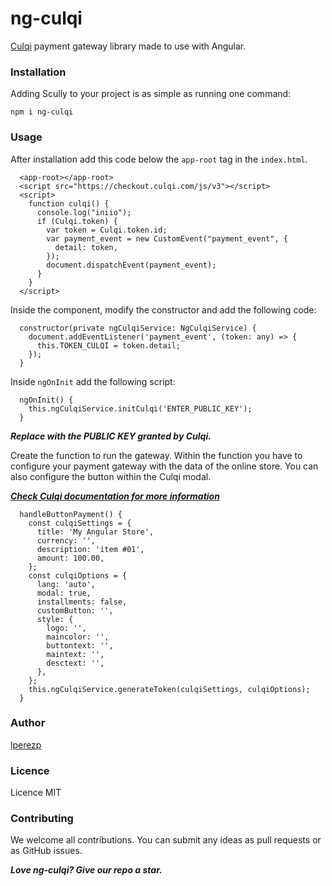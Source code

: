# ng-culqi

[Culqi](https://culqi.com/) payment gateway library made to use with Angular.

### Installation

Adding Scully to your project is as simple as running one command:

```
npm i ng-culqi
```

### Usage

After installation add this code below the ``app-root`` tag in the ``index.html``.

```
  <app-root></app-root>
  <script src="https://checkout.culqi.com/js/v3"></script>
  <script>
    function culqi() {
      console.log("iniio");
      if (Culqi.token) {
        var token = Culqi.token.id;
        var payment_event = new CustomEvent("payment_event", {
          detail: token,
        });
        document.dispatchEvent(payment_event);
      }
    }
  </script>
```

Inside the component, modify the constructor and add the following code:

```
  constructor(private ngCulqiService: NgCulqiService) {
    document.addEventListener('payment_event', (token: any) => {
      this.TOKEN_CULQI = token.detail;
    });
  }

```

Inside ``ngOnInit`` add the following script:

```
  ngOnInit() {
    this.ngCulqiService.initCulqi('ENTER_PUBLIC_KEY');
  }
```

***Replace with the PUBLIC KEY granted by Culqi.***

Create the function to run the gateway. Within the function you have to configure your payment gateway with the data of the online store.
You can also configure the button within the Culqi modal.

***[Check Culqi documentation for more information](https://docs.culqi.com/#/pagos/inicio)***

```
  handleButtonPayment() {
    const culqiSettings = {
      title: 'My Angular Store',
      currency: '',
      description: 'item #01',
      amount: 100.00,
    };
    const culqiOptions = {
      lang: 'auto',
      modal: true,
      installments: false,
      customButton: '',
      style: {
        logo: '',
        maincolor: '',
        buttontext: '',
        maintext: '',
        desctext: '',
      },
    };
    this.ngCulqiService.generateToken(culqiSettings, culqiOptions);
  }
```

### Author

[lperezp](https://twitter.com/lperezp_pe)

### Licence

Licence MIT

### Contributing

We welcome all contributions. You can submit any ideas as pull requests or as GitHub issues.

***Love ng-culqi? Give our repo a star.***
